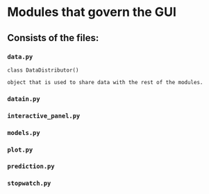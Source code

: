# Modules that govern the GUI

## Consists of the files:

### `data.py`

    class DataDistributor()

    object that is used to share data with the rest of the modules.

### `datain.py`

### `interactive_panel.py`

### `models.py`

### `plot.py`

### `prediction.py`

### `stopwatch.py`